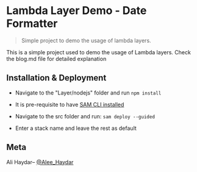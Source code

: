 # Lambda Layer Demo - Date Formatter

> Simple project to demo the usage of lambda layers.

This is a simple project used to demo the usage of Lambda layers. Check the blog.md file for detailed explanation

## Installation & Deployment

- Navigate to the "Layer/nodejs" folder and run `npm install`

- It is pre-requisite to have [SAM CLI installed](https://docs.aws.amazon.com/serverless-application-model/latest/developerguide/serverless-sam-cli-install.html)
- Navigate to the src folder and run: `sam deploy --guided`
- Enter a stack name and leave the rest as default

## Meta

Ali Haydar– [@Alee_Haydar](https://twitter.com/Alee_Haydar)
